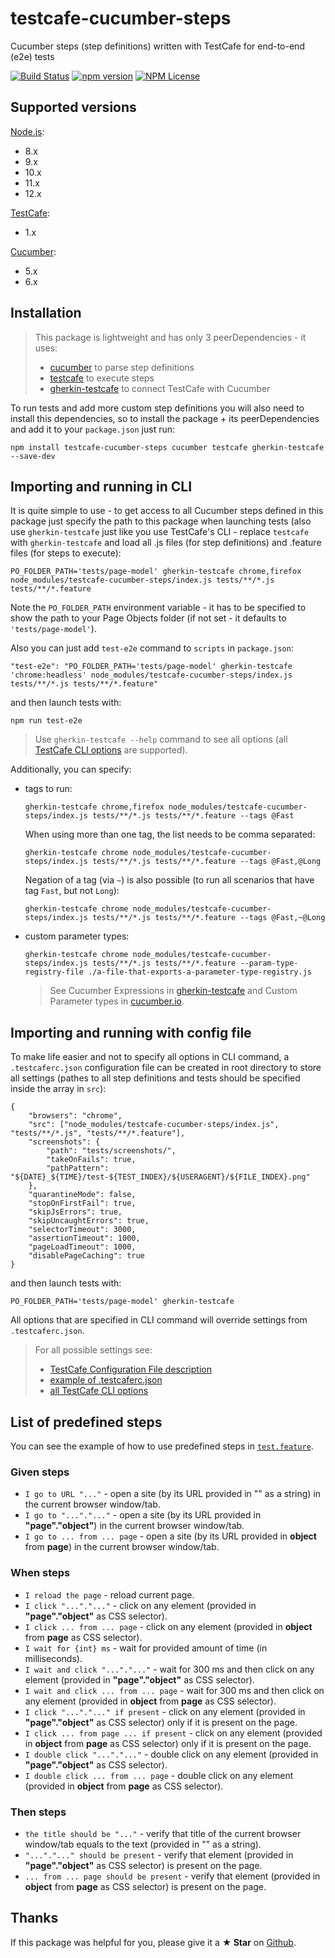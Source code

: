 # testcafe-cucumber-steps
Cucumber steps (step definitions) written with TestCafe for end-to-end (e2e) tests

[![Build Status](https://travis-ci.org/Marketionist/testcafe-cucumber-steps.svg?branch=master)](https://travis-ci.org/Marketionist/testcafe-cucumber-steps)
[![npm version](https://img.shields.io/npm/v/testcafe-cucumber-steps.svg)](https://www.npmjs.com/package/testcafe-cucumber-steps)
[![NPM License](https://img.shields.io/npm/l/testcafe-cucumber-steps.svg)](https://github.com/Marketionist/testcafe-cucumber-steps/blob/master/LICENSE)

## Supported versions
[Node.js](http://nodejs.org/):
- 8.x
- 9.x
- 10.x
- 11.x
- 12.x

[TestCafe](https://github.com/DevExpress/testcafe):
- 1.x

[Cucumber](https://github.com/cucumber/cucumber-js):
- 5.x
- 6.x

## Installation
> This package is lightweight and has only 3 peerDependencies - it uses:
> - [cucumber](https://github.com/cucumber/cucumber-js) to parse step definitions
> - [testcafe](https://github.com/DevExpress/testcafe) to execute steps
> - [gherkin-testcafe](https://github.com/kiwigrid/gherkin-testcafe) to connect TestCafe with Cucumber

To run tests and add more custom step definitions you will also need to install
this dependencies, so to install the package + its peerDependencies and add it
to your `package.json` just run:
```
npm install testcafe-cucumber-steps cucumber testcafe gherkin-testcafe --save-dev
```

## Importing and running in CLI
It is quite simple to use - to get access to all Cucumber steps defined in this
package just specify the path to this package when launching tests (also use
`gherkin-testcafe` just like you use TestCafe's CLI - replace `testcafe` with
`gherkin-testcafe` and load all .js files (for step definitions) and .feature
files (for steps to execute):
```
PO_FOLDER_PATH='tests/page-model' gherkin-testcafe chrome,firefox node_modules/testcafe-cucumber-steps/index.js tests/**/*.js tests/**/*.feature
```
Note the `PO_FOLDER_PATH` environment variable - it has to be specified to show
the path to your Page Objects folder (if not set - it defaults to `'tests/page-model'`).

Also you can just add `test-e2e` command to `scripts` in `package.json`:
```
"test-e2e": "PO_FOLDER_PATH='tests/page-model' gherkin-testcafe 'chrome:headless' node_modules/testcafe-cucumber-steps/index.js tests/**/*.js tests/**/*.feature"
```
and then launch tests with:
```
npm run test-e2e
```

> Use `gherkin-testcafe --help` command to see all options (all
> [TestCafe CLI options](https://devexpress.github.io/testcafe/documentation/using-testcafe/command-line-interface.html)
> are supported).

Additionally, you can specify:

- tags to run:
    ```
    gherkin-testcafe chrome,firefox node_modules/testcafe-cucumber-steps/index.js tests/**/*.js tests/**/*.feature --tags @Fast
    ```

    When using more than one tag, the list needs to be comma separated:
    ```
    gherkin-testcafe chrome node_modules/testcafe-cucumber-steps/index.js tests/**/*.js tests/**/*.feature --tags @Fast,@Long
    ```

    Negation of a tag (via `~`) is also possible (to run all scenarios that have
    tag `Fast`, but not `Long`):
    ```
    gherkin-testcafe chrome node_modules/testcafe-cucumber-steps/index.js tests/**/*.js tests/**/*.feature --tags @Fast,~@Long
    ```

- custom parameter types:
    ```
    gherkin-testcafe chrome node_modules/testcafe-cucumber-steps/index.js tests/**/*.js tests/**/*.feature --param-type-registry-file ./a-file-that-exports-a-parameter-type-registry.js
    ```

    > See Cucumber Expressions in [gherkin-testcafe](https://github.com/kiwigrid/gherkin-testcafe#cucumber-expressions)
    > and Custom Parameter types in
    > [cucumber.io](https://cucumber.io/docs/cucumber/cucumber-expressions/#custom-parameter-types).

## Importing and running with config file
To make life easier and not to specify all options in CLI command, a `.testcaferc.json`
configuration file can be created in root directory to store all settings (pathes
to all step definitions and tests should be specified inside the array in `src`):
```
{
    "browsers": "chrome",
    "src": ["node_modules/testcafe-cucumber-steps/index.js", "tests/**/*.js", "tests/**/*.feature"],
    "screenshots": {
        "path": "tests/screenshots/",
        "takeOnFails": true,
        "pathPattern": "${DATE}_${TIME}/test-${TEST_INDEX}/${USERAGENT}/${FILE_INDEX}.png"
    },
    "quarantineMode": false,
    "stopOnFirstFail": true,
    "skipJsErrors": true,
    "skipUncaughtErrors": true,
    "selectorTimeout": 3000,
    "assertionTimeout": 1000,
    "pageLoadTimeout": 1000,
    "disablePageCaching": true
}
```
and then launch tests with:
```
PO_FOLDER_PATH='tests/page-model' gherkin-testcafe
```

All options that are specified in CLI command will override settings from `.testcaferc.json`.

> For all possible settings see:
> - [TestCafe Configuration File description](https://devexpress.github.io/testcafe/documentation/using-testcafe/configuration-file.html)
> - [example of .testcaferc.json](https://github.com/DevExpress/testcafe/blob/master/examples/.testcaferc.json)
> - [all TestCafe CLI options](https://devexpress.github.io/testcafe/documentation/using-testcafe/command-line-interface.html)

## List of predefined steps
You can see the example of how to use predefined steps in
[`test.feature`](https://github.com/Marketionist/testcafe-cucumber-steps/blob/master/tests/test.feature).

### Given steps
- `I go to URL "..."` - open a site (by its URL provided in "" as a string) in
the current browser window/tab.
- `I go to "..."."..."` - open a site (by its URL provided in
**"page"."object"**) in the current browser window/tab.
- `I go to ... from ... page` - open a site (by its URL provided in **object**
from **page**) in the current browser window/tab.

### When steps
- `I reload the page` - reload current page.
- `I click "..."."..."` - click on any element (provided in **"page"."object"**
as CSS selector).
- `I click ... from ... page` - click on any element (provided in **object**
from **page** as CSS selector).
- `I wait for {int} ms` - wait for provided amount of time (in milliseconds).
- `I wait and click "..."."..."` - wait for 300 ms and then click on any element (provided in **"page"."object"** as CSS selector).
- `I wait and click ... from ... page` - wait for 300 ms and then click on any element (provided in **object** from **page** as CSS selector).
- `I click "..."."..." if present` - click on any element (provided in **"page"."object"** as CSS selector) only if it is present on the page.
- `I click ... from page ... if present` - click on any element (provided in **object** from **page** as CSS selector) only if it is present on the page.
- `I double click "..."."..."` - double click on any element (provided in **"page"."object"** as CSS selector).
- `I double click ... from ... page` - double click on any element (provided in **object** from **page** as CSS selector).

### Then steps
- `the title should be "..."` - verify that title of the current browser
window/tab equals to the text (provided in "" as a string).
- `"..."."..." should be present` - verify that element (provided in
**"page"."object"** as CSS selector) is present on the page.
- `... from ... page should be present` - verify that element (provided in
**object** from **page** as CSS selector) is present on the page.

## Thanks
If this package was helpful for you, please give it a **★ Star** on
[Github](https://github.com/Marketionist/testcafe-cucumber-steps).
